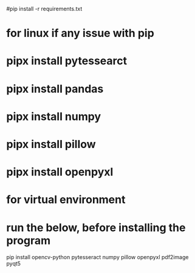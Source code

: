 #pip install -r requirements.txt

# for linux if any issue with pip
# pipx install pytessearct
# pipx install pandas
# pipx install numpy
# pipx install pillow
# pipx install openpyxl

# for virtual environment
<!-- python3 -m venv myenv
source myenv/bin/activate -->


# run the below, before installing the program
 
pip install opencv-python pytesseract numpy pillow openpyxl pdf2image pyqt5

<!-- pip install pandas
pip install numpy
pip install pillow
pip install openpyxl
pip install pyqt5
pip install pdf2image -->
